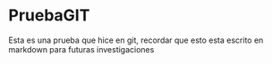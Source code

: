 # PruebaGIT
Esta es una prueba que hice en git, recordar que esto esta escrito en markdown para futuras investigaciones
